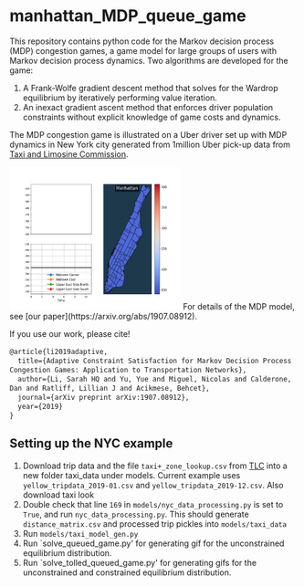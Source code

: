 # manhattan_MDP_queue_game
This repository contains python code for the Markov decision process (MDP) congestion games, a game model for large groups of users with Markov decision process dynamics. Two algorithms are developed for the game: 
1. A Frank-Wolfe gradient descent method that solves for the Wardrop equilibrium by iteratively performing value iteration.
2. An inexact gradient ascent method that enforces driver population constraints without explicit knowledge of game costs and dynamics.

The MDP congestion game is illustrated on a Uber driver set up with MDP dynamics in New York city generated from 1million Uber pick-up data from [Taxi and Limosine Commission](https://www1.nyc.gov/site/tlc/about/tlc-trip-record-data.page).

<img src="https://github.com/lisarah/manhattan_MDP_queue_game/blob/6cd39b9f19cec06f60ba042b86b64a6d52192c2f/grad_res/toll_queue_game_unconstrained.gif" width="300" height="250"/>
For details of the MDP model, see [our paper](https://arxiv.org/abs/1907.08912).

If you use our work, please cite! 
```
@article{li2019adaptive,
  title={Adaptive Constraint Satisfaction for Markov Decision Process Congestion Games: Application to Transportation Networks},
  author={Li, Sarah HQ and Yu, Yue and Miguel, Nicolas and Calderone, Dan and Ratliff, Lillian J and Acikmese, Behcet},
  journal={arXiv preprint arXiv:1907.08912},
  year={2019}
}
```

## Setting up the NYC example
1. Download trip data and the file `taxi+_zone_lookup.csv` from [TLC](https://www1.nyc.gov/site/tlc/about/tlc-trip-record-data.page) into a new folder taxi_data under models. Current example uses `yellow_tripdata_2019-01.csv` and `yellow_tripdata_2019-12.csv`. Also download taxi look
2. Double check that line `169` in `models/nyc_data_processing.py` is set to `True`, and run `nyc_data_processing.py`. This should generate `distance_matrix.csv` and processed trip pickles into `models/taxi_data`
3. Run `models/taxi_model_gen.py`
3. Run `solve_queued_game.py' for generating gif for the unconstrained equilibrium distribution.
3. Run `solve_tolled_queued_game.py' for generating gifs for the unconstrained and constrained equilibrium distribution.


<!-- ## Content
1. MDP dynamic models: 
	* A mock up MDP with 3 x 5 grid states. Each state has 4 actions: left/right/up/down, where each action takes the user to the target neighbouring state with probability 0 < p < 1 and to another neighbouring state with probability 1-p. 
	* Uber drivers' MDP dynamics in Seattle, WA. See [Tolling for Constraint Satisfaction in MDP Congestion Games](https://arxiv.org/pdf/1903.00747.pdf)  for more model details.
	* 
	* Wheatstone MDP dynamics (V2 only)- for demonstrating of Braess paradox in MDP congestion games. See [Sensitivity Analysis for MDP Congestion games](https://arxiv.org/pdf/1909.04167.pdf) for model description and Braess paradox description.
	* Airport gate assignment MDP dynamics. See [overleaf doc](https://www.overleaf.com/read/tnzgddzckbsh
) for description.
2. Game solvers
	* CVXPY 
	* Custom solver - Frank Wolfe + dynamic programming - with automatic step size generation. See [Tolling for Constraint Satisfaction in MDP Congestion Games](https://arxiv.org/pdf/1903.00747.pdf) for convergence guarantees.
3. Incentive solvers
	* Constrained CVXPY
	* Projected dual ascent
	* ADMM
	* Mystic - a nonconvex solver for non-convex constraints (experimental)
4. Data visualization - custom visualization methods for displaying Wardrop equilibrium and online solutions.
 -->
